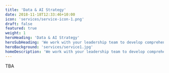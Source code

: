 ```yaml
---
title: 'Data & AI Strategy'
date: 2018-11-18T12:33:46+10:00
icon: 'services/service-icon-1.png'
draft: false
featured: true
weight: 1
heroHeading: 'Data & AI Strategy'
heroSubHeading: 'We work with your leadership team to develop comprehensive data and AI strategies aligned with your business goals.'
heroBackground: 'services/service1.jpg'
homeDescription: 'We work with your leadership team to develop comprehensive data and AI strategies aligned with your business goals.'
---
```


TBA